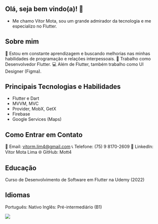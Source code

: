 ## Olá, seja bem vindo(a)! 👋

- Me chamo Vitor Mota, sou um grande admirador da tecnologia e me especializo no Flutter.

## Sobre mim
🌱 Estou em constante aprendizagem e buscando melhorias nas minhas habilidades de programação e relações interpessoais.
💼 Trabalho como Desenvolvedor Flutter.
💻 Além de Flutter, também trabalho como UI Designer (Figma).

## Principais Tecnologias e Habilidades
- Flutter e Dart
- MVVM, MVC
- Provider, MobX, GetX
- Firebase
- Google Services (Maps)

## Como Entrar em Contato
📧 Email: vitorm.lim4@gmail.com
📞 Telefone: (75) 9 8170-2609
💼 LinkedIn: Vitor Mota Lima
🌐 GitHub: Mott4

## Educação
Curso de Desenvolvimento de Software em Flutter na Udemy (2022)

## Idiomas
Português: Nativo
Inglês: Pré-intermediário (B1)


<html>
<body>

<div>
<img align="center" src="https://img.shields.io/badge/Flutter-02569B?style=for-the-badge&logo=flutter&logoColor=white"/>
</div>
  
</body>
</html>
